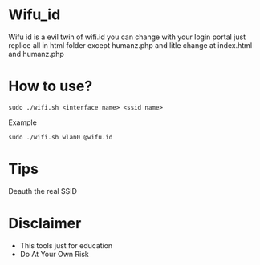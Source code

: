 # Wifu_id
Wifu id is a evil twin of wifi.id you can change with your login portal just replice all in html folder except humanz.php and litle change at index.html and humanz.php
# How to use?  
```
sudo ./wifi.sh <interface name> <ssid name>
```

Example
```
sudo ./wifi.sh wlan0 @wifu.id
```
# Tips
Deauth the real SSID

# Disclaimer
* This tools just for education
* Do At Your Own Risk
